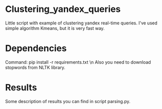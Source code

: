 # Clustering_yandex_queries
Little script with example of clustering yandex real-time queries. 
I've used simple algorithm Kmeans, but it is very fast way. 

# Dependencies
Command: pip install -r requirements.txt \n
Also you need to download stopwords from NLTK library.

# Results
Some description of results you can find in script parsing.py.


